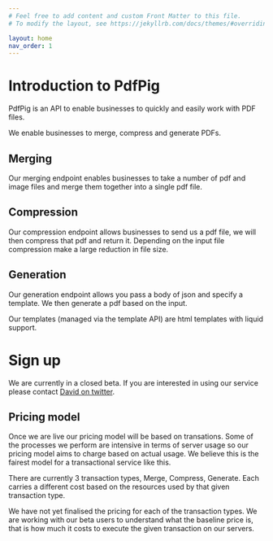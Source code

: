 ```yaml
---
# Feel free to add content and custom Front Matter to this file.
# To modify the layout, see https://jekyllrb.com/docs/themes/#overriding-theme-defaults

layout: home
nav_order: 1
---
```


# Introduction to PdfPig

PdfPig is an API to enable businesses to quickly and easily work with PDF files. 

We enable businesses to merge, compress and generate PDFs.

## Merging

Our merging endpoint enables businesses to take a number of pdf and image files and merge them together into a single pdf file.

## Compression

Our compression endpoint allows businesses to send us a pdf file, we will then compress that pdf and return it. Depending on the input file compression make a large reduction in file size.

## Generation

Our generation endpoint allows you pass a body of json and specify a template. We then generate a pdf based on the input. 

Our templates (managed via the template API) are html templates with liquid support. 

# Sign up

We are currently in a closed beta. If you are interested in using our service please contact [David on twitter](https://twitter.com/SneddoBuilds).

## Pricing model

Once we are live our pricing model will be based on transations. Some of the processes we perform are intensive in terms of server usage so our pricing model aims to charge based on actual usage. We believe this is the fairest model for a transactional service like this.

There are currently 3 transaction types, Merge, Compress, Generate. Each carries a different cost based on the resources used by that given transaction type. 

We have not yet finalised the pricing for each of the transaction types. We are working with our beta users to understand what the baseline price is, that is how much it costs to execute the given transaction on our servers.
